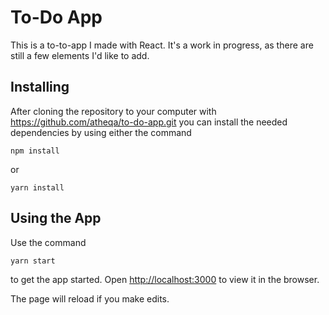# To-Do App
This is a to-to-app I made with React. It's a work in progress, as there are still a few elements I'd like to add. 

## Installing 

After cloning the repository to your computer with https://github.com/atheqa/to-do-app.git you can install the needed dependencies by using either the command
```
npm install
```
or 
```
yarn install
```

## Using the App
Use the command 
```
yarn start
```
to get the app started. Open  [http://localhost:3000](http://localhost:3000/)  to view it in the browser.

The page will reload if you make edits.


